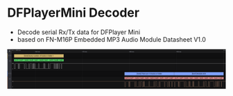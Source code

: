 
  # DFPlayerMini Decoder
  
- Decode serial Rx/Tx data for DFPlayer Mini
- based on FN-M16P Embedded MP3 Audio Module Datasheet V1.0

![example](./example.png)
